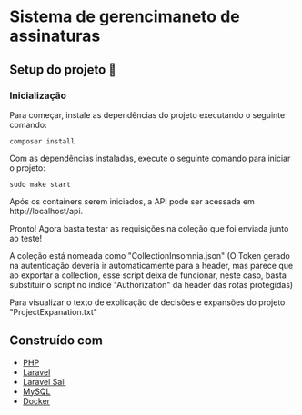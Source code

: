 # Sistema de gerencimaneto de assinaturas

## Setup do projeto 🚀

### Inicialização

Para começar, instale as dependências do projeto executando o seguinte comando:

```
composer install
```

Com as dependências instaladas, execute o seguinte comando para iniciar o projeto:

```
sudo make start
```

Após os containers serem iniciados, a API pode ser acessada em http://localhost/api.

Pronto! Agora basta testar as requisições na coleção que foi enviada junto ao teste!

A coleção está nomeada como "CollectionInsomnia.json" (O Token gerado na autenticação deveria ir
automaticamente para a header, mas parece que ao exportar a collection, esse script deixa de funcionar,
neste caso, basta substituir o script no índice "Authorization" da header das rotas protegidas)

Para visualizar o texto de explicação de decisões e expansões do projeto "ProjectExpanation.txt"

## Construído com

* [PHP](https://www.php.net/)
* [Laravel](https://laravel.com/)
* [Laravel Sail](https://laravel.com/docs/11.x/sail)
* [MySQL](https://www.mysql.com/)
* [Docker](https://www.docker.com/)
